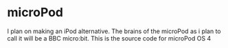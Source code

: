 # microPod
I plan on making an iPod alternative.
The brains of the microPod as i plan to call it will be a BBC micro:bit.
This is the source code for microPod OS 4

